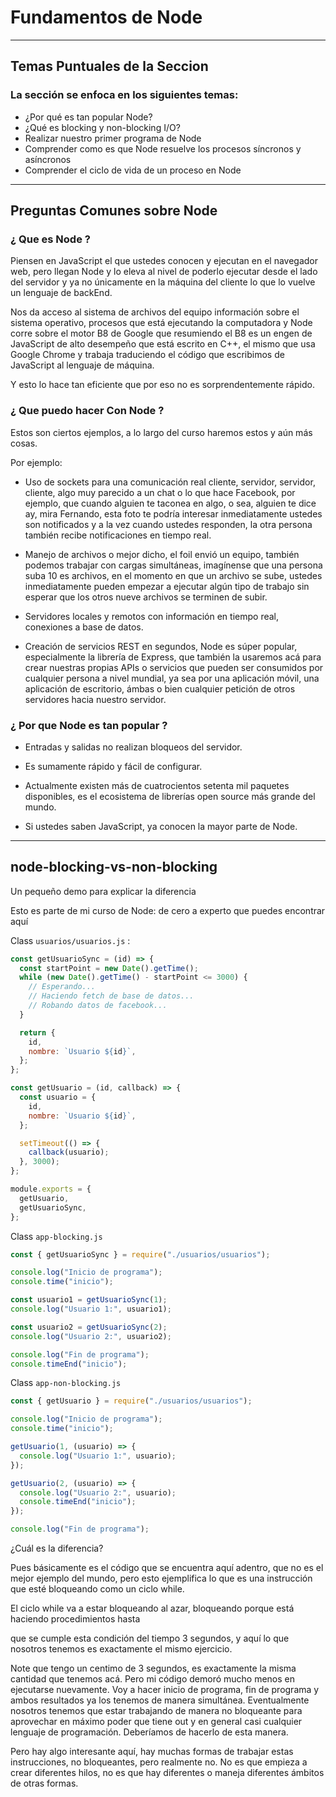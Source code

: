 # Fundamentos de Node

---

## Temas Puntuales de la Seccion

### La sección se enfoca en los siguientes temas:

- ¿Por qué es tan popular Node?
- ¿Qué es blocking y non-blocking I/O?
- Realizar nuestro primer programa de Node
- Comprender como es que Node resuelve los procesos síncronos y asíncronos
- Comprender el ciclo de vida de un proceso en Node

---

## Preguntas Comunes sobre Node

### ¿ Que es Node ?

Piensen en JavaScript el que ustedes conocen y ejecutan en el navegador web, pero llegan Node y lo eleva al nivel de poderlo ejecutar desde el lado del servidor y ya no únicamente en la máquina del cliente lo que lo vuelve un lenguaje de backEnd.

Nos da acceso al sistema de archivos del equipo información sobre el sistema operativo, procesos que está ejecutando la computadora y Node corre sobre el motor B8 de Google que resumiendo el B8 es un engen de JavaScript de alto desempeño que está escrito en C++, el mismo que usa Google Chrome y trabaja traduciendo el código que escribimos de JavaScript al lenguaje de máquina.

Y esto lo hace tan eficiente que por eso no es sorprendentemente rápido.

### ¿ Que puedo hacer Con Node ?

Estos son ciertos ejemplos, a lo largo del curso haremos estos y aún más cosas.

Por ejemplo:

- Uso de sockets para una comunicación real cliente, servidor, servidor, cliente, algo muy parecido a un chat o lo que hace Facebook, por ejemplo, que cuando alguien te taconea en algo, o sea, alguien te dice ay, mira Fernando, esta foto te podría interesar inmediatamente ustedes son notificados y a la vez cuando ustedes responden, la otra persona también recibe notificaciones en tiempo real.

- Manejo de archivos o mejor dicho, el foil envió un equipo, también podemos trabajar con cargas simultáneas, imagínense que una persona suba 10 es archivos, en el momento en que un archivo se sube, ustedes inmediatamente pueden empezar a ejecutar algún tipo de trabajo sin esperar que los otros nueve archivos se terminen de subir.

- Servidores locales y remotos con información en tiempo real, conexiones a base de datos.

- Creación de servicios REST en segundos, Node es súper popular, especialmente la librería de Express, que también la usaremos acá para crear nuestras propias APIs o servicios que pueden ser consumidos por cualquier persona a nivel mundial, ya sea por una aplicación móvil, una aplicación de escritorio, ámbas o bien cualquier petición de otros servidores hacia nuestro servidor.

### ¿ Por que Node es tan popular ?

- Entradas y salidas no realizan bloqueos del servidor.

- Es sumamente rápido y fácil de configurar.

- Actualmente existen más de cuatrocientos setenta mil paquetes disponibles, es el ecosistema de librerías open source más grande del mundo.

- Si ustedes saben JavaScript, ya conocen la mayor parte de Node.

---

## node-blocking-vs-non-blocking

Un pequeño demo para explicar la diferencia

Esto es parte de mi curso de Node: de cero a experto que puedes encontrar aquí

Class `usuarios/usuarios.js` :

```js
const getUsuarioSync = (id) => {
  const startPoint = new Date().getTime();
  while (new Date().getTime() - startPoint <= 3000) {
    // Esperando...
    // Haciendo fetch de base de datos...
    // Robando datos de facebook...
  }

  return {
    id,
    nombre: `Usuario ${id}`,
  };
};

const getUsuario = (id, callback) => {
  const usuario = {
    id,
    nombre: `Usuario ${id}`,
  };

  setTimeout(() => {
    callback(usuario);
  }, 3000);
};

module.exports = {
  getUsuario,
  getUsuarioSync,
};
```

Class `app-blocking.js`

```js
const { getUsuarioSync } = require("./usuarios/usuarios");

console.log("Inicio de programa");
console.time("inicio");

const usuario1 = getUsuarioSync(1);
console.log("Usuario 1:", usuario1);

const usuario2 = getUsuarioSync(2);
console.log("Usuario 2:", usuario2);

console.log("Fin de programa");
console.timeEnd("inicio");
```

Class `app-non-blocking.js`

```js
const { getUsuario } = require("./usuarios/usuarios");

console.log("Inicio de programa");
console.time("inicio");

getUsuario(1, (usuario) => {
  console.log("Usuario 1:", usuario);
});

getUsuario(2, (usuario) => {
  console.log("Usuario 2:", usuario);
  console.timeEnd("inicio");
});

console.log("Fin de programa");
```

¿Cuál es la diferencia?

Pues básicamente es el código que se encuentra aquí adentro, que no es el mejor ejemplo del mundo, pero esto ejemplifica lo que es una instrucción que esté bloqueando como un ciclo while.

El ciclo while va a estar bloqueando al azar, bloqueando porque está haciendo procedimientos hasta

que se cumple esta condición del tiempo 3 segundos, y aquí lo que nosotros tenemos es exactamente el mismo ejercicio.

Note que tengo un centimo de 3 segundos, es exactamente la misma cantidad que tenemos acá.
Pero mi código demoró mucho menos en ejecutarse nuevamente.
Voy a hacer inicio de programa, fin de programa y ambos resultados ya los tenemos de manera simultánea.
Eventualmente nosotros tenemos que estar trabajando de manera no bloqueante para aprovechar en máximo poder que tiene out y en general casi cualquier lenguaje de programación.
Deberíamos de hacerlo de esta manera.

Pero hay algo interesante aquí, hay muchas formas de trabajar estas instrucciones, no bloqueantes, pero realmente no. No es que empieza a crear diferentes hilos, no es que hay diferentes o maneja diferentes ámbitos de otras formas.
